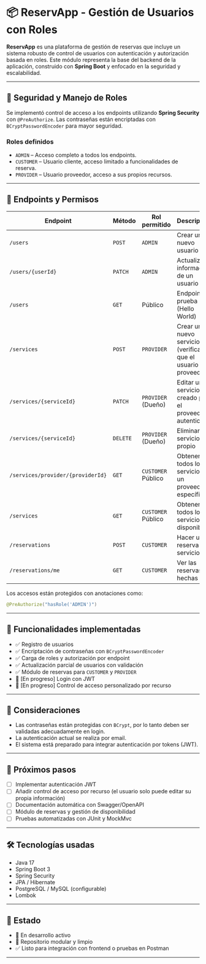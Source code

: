 # 📦 ReservApp - Gestión de Usuarios con Roles

**ReservApp** es una plataforma de gestión de reservas que incluye un sistema robusto de control de usuarios con autenticación y autorización basada en roles. Este módulo representa la base del backend de la aplicación, construido con **Spring Boot** y enfocado en la seguridad y escalabilidad.

---

## 🔐 Seguridad y Manejo de Roles

Se implementó control de acceso a los endpoints utilizando **Spring Security** con `@PreAuthorize`. Las contraseñas están encriptadas con `BCryptPasswordEncoder` para mayor seguridad.

### Roles definidos

- `ADMIN` – Acceso completo a todos los endpoints.
- `CUSTOMER` – Usuario cliente, acceso limitado a funcionalidades de reserva.
- `PROVIDER` – Usuario proveedor, acceso a sus propios recursos.

---

## 📲 Endpoints y Permisos

| Endpoint                                 | Método   | Rol permitido       | Descripción                                                  |
|------------------------------------------|----------|----------------------|--------------------------------------------------------------|
| `/users`                                 | `POST`   | `ADMIN`              | Crear un nuevo usuario                                       |
| `/users/{userId}`                        | `PATCH`  | `ADMIN`              | Actualizar la información de un usuario                      |
| `/users`                                 | `GET`    | Público              | Endpoint de prueba (Hello World)                             |
| `/services`                              | `POST`   | `PROVIDER`           | Crear un nuevo servicio (verifica que el usuario sea proveedor) |
| `/services/{serviceId}`                  | `PATCH`  | `PROVIDER` (Dueño)   | Editar un servicio creado por el proveedor autenticado       |
| `/services/{serviceId}`                  | `DELETE` | `PROVIDER` (Dueño)   | Eliminar un servicio propio                                  |
| `/services/provider/{providerId}`        | `GET`    | `CUSTOMER` Público  | Obtener todos los servicios de un proveedor específico       |
| `/services`                              | `GET`    | `CUSTOMER` Público | Obtener todos los servicios disponibles                      |
| `/reservations`                       | `POST`    | `CUSTOMER`| Hacer una reserva a un servicio |
| `/reservations/me`                       | `GET`    | `CUSTOMER`| Ver las reservas hechas |                    |


Los accesos están protegidos con anotaciones como:

```java
@PreAuthorize("hasRole('ADMIN')")
```

---

## 🔧 Funcionalidades implementadas

- ✅ Registro de usuarios  
- ✅ Encriptación de contraseñas con `BCryptPasswordEncoder`  
- ✅ Carga de roles y autorización por endpoint  
- ✅ Actualización parcial de usuarios con validación    
- ✅ Módulo de reservas para `CUSTOMER` y `PROVIDER`
- 🚧 [En progreso] Login con JWT
- 🚧 [En progreso] Control de acceso personalizado por recurso  

---

## 🧠 Consideraciones

- Las contraseñas están protegidas con `BCrypt`, por lo tanto deben ser validadas adecuadamente en login.  
- La autenticación actual se realiza por email.  
- El sistema está preparado para integrar autenticación por tokens (JWT).  

---

## 🚀 Próximos pasos

- [ ] Implementar autenticación JWT  
- [ ] Añadir control de acceso por recurso (el usuario solo puede editar su propia información)  
- [ ] Documentación automática con Swagger/OpenAPI  
- [ ] Módulo de reservas y gestión de disponibilidad  
- [ ] Pruebas automatizadas con JUnit y MockMvc  

---

## 🛠️ Tecnologías usadas

- Java 17  
- Spring Boot 3  
- Spring Security  
- JPA / Hibernate  
- PostgreSQL / MySQL (configurable)  
- Lombok  

---

## 📌 Estado

- 🔧 En desarrollo activo  
- 📁 Repositorio modular y limpio  
- ✅ Listo para integración con frontend o pruebas en Postman  

---


